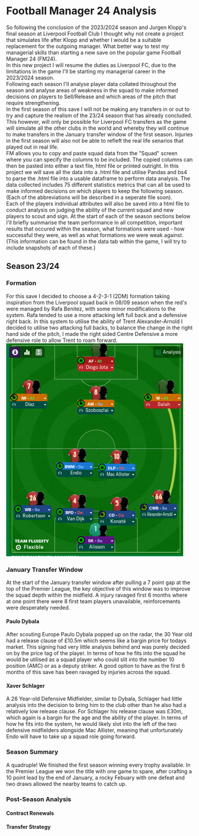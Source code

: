 # Football Manager 24 Analysis 
So following the conclusion of the 2023/2024 season and Jurgen Klopp's final season at Liverpool Football Club I thought why not create a project that simulates life after Klopp and whether I would be a suitable replacement for the outgoing manager. What better way to test my managerial skills than starting a new save on the popular game Football Manager 24 (FM24).  
In this new project I will resume the duties as Liverpool FC, due to the limitations in the game I'll be starting my managerial career in the 2023/2024 season.  
Following each season I'll analyse player data collated throughout the season and analyse areas of weakness in the squad to make informed decisions on players to Sell/Release and which areas of the pitch that require strengthening.  
In the first season of this save I will not be making any transfers in or out to try and capture the realism of the 23/24 season that has already concluded. This however, will only be possible for Liverpool FC transfers as the game will simulate all the other clubs in the world and whereby they will continue to make transfers in the January transfer window of the first season. Injuries in the first season will also not be able to refleft the real life senarios that played out in real life.  
FM allows you to copy and paste squad data from the "Squad" screen where you can specify the columns to be included. The copied columns can then be pasted into either a text file, html file or printed outright. In this project we will save all the data into a .html file and utilise Pandas and bs4 to parse the .html file into a usable dataframe to perform data analysis. The data collected includes 75 different statistics metrics that can all be used to make informed decisions on which players to keep the following season. (Each of the abbreviations will be described in a seperate file soon).  
Each of the players individual attributes will also be saved into a html file to conduct analysis on judging the ability of the current squad and new players to scout and sign. 
At the start of each of the season sections below I'll briefly summarise the team performance in all competition, important results that occured within the season, what formations were used - how successful they were, as well as what formations we were weak against. (This information can be found in the data tab within the game, I will try to include snapshots of each of these.)  
## Season 23/24
### Formation
For this save I decided to choose a 4-2-3-1 (2DM) formation taking inspiration from the Liverpool squad back in 08/09 season when the red's were managed by Rafa Benitez, with some minor modifications to the system. Rafa tended to use a more attacking left full back and a defensive right back. In this system to utilise the ability of Trent Alexander-Arnold I decided to utilise two attacking full backs, to balance the change in the right hand side of the pitch, I made the right sided Centre Defensive a more defensive role to allow Trent to roam forward.  ![4-2-3-1 (2DM) Used for the 2023/2024 Season!](images/starting_formation.PNG)
### January Transfer Window 
At the start of the January transfer window after pulling a 7 point gap at the top of the Premier League, the key objective of this window was to improve the squad depth within the midfield. A injury ravaged first 6 months where at one point there were 8 first team players unavailable, reinforcements were desperately needed.
#### Paulo Dybala
After scouting Europe Paulo Dybala popped up on the radar, the 30 Year old had a release clause of £10.5m which seems like a bargin price for todays market. This signing had very little analysis behind and was purely decided on by the price tag of the player. In terms of how he fits into the squad he would be utilised as a squad player who could slit into the number 10 position (AMC) or as a deputy striker. A good option to have as the first 6 months of this save has been ravaged by injuries across the squad. 
#### Xaver Schlager 
A 26 Year-old Defensive Midfielder, similar to Dybala, Schlager had little analysis into the decision to bring him to the club other than he also had a relatively low release clause. For Schlager his release clause was £30m, which again is a bargin for the age and the ability of the player. In terms of how he fits into the system, he would likely slot into the left of the two defensive midfielders alongside Mac Allister, meaning that unfortunately Endo will have to take up a squad role going forward.  
### Season Summary
A quadruple! We finished the first season winning every trophy available. In the Premier League we won the title with one game to spare, after crafting a 10 point lead by the end of January, a rocky Febuary with one defeat and two draws allowed the nearby teams to catch up. 
### Post-Season Analysis
#### Contract Renewals
#### Transfer Strategy 